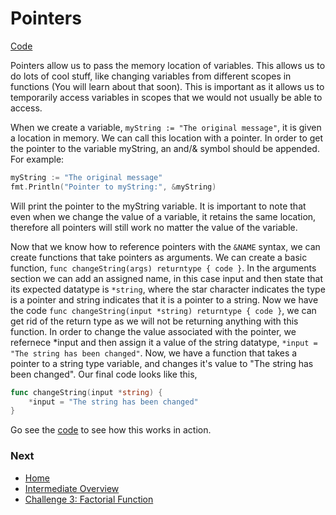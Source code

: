 # Pointers

[Code](pointers.go)

Pointers allow us to pass the memory location of variables. This allows us to do lots of cool stuff, like changing variables from different scopes in functions (You will learn about that soon). This is important as it allows us to temporarily access variables in scopes that we would not usually be able to access.

When we create a variable, `myString := "The original message"`, it is given a location in memory. We can call this location with a pointer. In order to get the pointer to the variable myString, an and/& symbol should be appended.
For example:
```go
myString := "The original message"
fmt.Println("Pointer to myString:", &myString)
```
Will print the pointer to the myString variable. It is important to note that even when we change the value of a variable, it retains the same location, therefore all pointers will still work no matter the value of the variable.

Now that we know how to reference pointers with the `&NAME` syntax, we can create functions that take pointers as arguments. We can create a basic function, `func changeString(args) returntype { code }`. In the arguments section we can add an assigned name, in this case input and then state that its expected datatype is `*string`, where the star character indicates the type is a pointer and string indicates that it is a pointer to a string. Now we have the code `func changeString(input *string) returntype { code }`, we can get rid of the return type as we will not be returning anything with this function. In order to change the value associated with the pointer, we refernece *input and then assign it a value of the string datatype, `*input = "The string has been changed"`. Now, we have a function that takes a pointer to a string type variable, and changes it's value to "The string has been changed". Our final code looks like this,
```go
func changeString(input *string) {
	*input = "The string has been changed"
}
```

Go see the [code](pointers.go) to see how this works in action.

### Next

* [Home](../../README.md)
* [Intermediate Overview](../intermediate.md)
* [Challenge 3: Factorial Function](../../challenges/intermediate/factorial-function/factorial-function.md)
